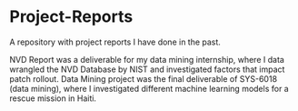 # Project-Reports
A repository with project reports I have done in the past.

NVD Report was a deliverable for my data mining internship, where I data wrangled the NVD Database by NIST and investigated factors that impact patch rollout.
Data Mining project was the final deliverable of SYS-6018 (data mining), where I investigated different machine learning models for a rescue mission in Haiti.
